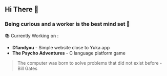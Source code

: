 ## Hi There 👋
### Being curious and a worker is the best mind set 🧐

📚 Currently Working on : 
  - **D1andyou** - Simple website close to Yuka app
  - **The Psycho Adventures** - C language platform game

> The computer was born to solve problems that did not exist before - Bill Gates
